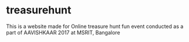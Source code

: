 # treasurehunt
This is a website made for Online treasure hunt fun event conducted as a part of AAVISHKAAR 2017 at MSRIT, Bangalore
